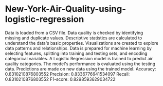 # New-York-Air-Quality-using-logistic-regression

Data is loaded from a CSV file.
Data quality is checked by identifying missing and duplicate values.
Descriptive statistics are calculated to understand the data's basic properties.
Visualizations are created to explore data patterns and relationships.
Data is prepared for machine learning by selecting features, splitting into training and testing sets, and encoding categorical variables.
A Logistic Regression model is trained to predict air quality categories.
The model's performance is evaluated using the testing data.
Predictions are made on new data using the trained model.
Accuracy: 0.8310210876803552
Precision: 0.8336776641534097
Recall: 0.8310210876803552
F1-score: 0.8298593629034722
